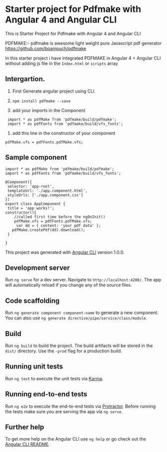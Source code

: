 # Starter project for Pdfmake with Angular 4 and Angular CLI
This is Starter Project for Pdfmake with Angular 4 and Angular CLI

PDFMAKE:-  pdfmake is awesome light weight pure Javascript pdf generator https://github.com/bpampuch/pdfmake

In this starter project i have integrated PDFMAKE in Angular 4 + Angular CLI without adding js file in the `Index.html` or `scripts` array 

## Intergartion.
1. First Generate angular project using CLI.

1. `npm install pdfmake --save `

1. add your imports in the Component 
```
 import * as pdfMake from 'pdfmake/build/pdfmake';
 import * as pdfFonts from 'pdfmake/build/vfs_fonts';
```
 1. add this line in the constructor of your component
 ```
 pdfMake.vfs = pdfFonts.pdfMake.vfs;
```
## Sample component 

 ``` import { Component } from '@angular/core';
 import * as pdfMake from 'pdfmake/build/pdfmake';
 import * as pdfFonts from 'pdfmake/build/vfs_fonts';

@Component({
  selector: 'app-root',
  templateUrl: './app.component.html',
  styleUrls: ['./app.component.css']
})
export class AppComponent {
  title = 'app works!';
constructor(){
     //called first time before the ngOnInit()
     pdfMake.vfs = pdfFonts.pdfMake.vfs;
      var dd = { content: 'your pdf data' };
    pdfMake.createPdf(dd).download();
  }

}
```
This project was generated with [Angular CLI](https://github.com/angular/angular-cli) version 1.0.0.

## Development server

Run `ng serve` for a dev server. Navigate to `http://localhost:4200/`. The app will automatically reload if you change any of the source files.

## Code scaffolding

Run `ng generate component component-name` to generate a new component. You can also use `ng generate directive/pipe/service/class/module`.

## Build

Run `ng build` to build the project. The build artifacts will be stored in the `dist/` directory. Use the `-prod` flag for a production build.

## Running unit tests

Run `ng test` to execute the unit tests via [Karma](https://karma-runner.github.io).

## Running end-to-end tests

Run `ng e2e` to execute the end-to-end tests via [Protractor](http://www.protractortest.org/).
Before running the tests make sure you are serving the app via `ng serve`.

## Further help

To get more help on the Angular CLI use `ng help` or go check out the [Angular CLI README](https://github.com/angular/angular-cli/blob/master/README.md).
